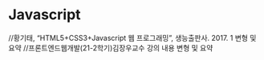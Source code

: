 # Javascript
//황기태, “HTML5+CSS3+Javascript 웹 프로그래밍”, 생능출판사. 2017. 1 변형 및 요약
//프론트엔드웹개발(21-2학기)김장우교수 강의 내용 변형 및 요약
